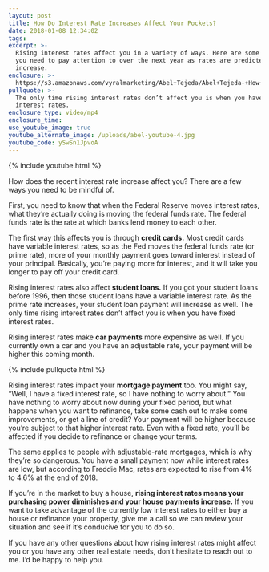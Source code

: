 ```yaml
---
layout: post
title: How Do Interest Rate Increases Affect Your Pockets?
date: 2018-01-08 12:34:02
tags:
excerpt: >-
  Rising interest rates affect you in a variety of ways. Here are some things
  you need to pay attention to over the next year as rates are predicted to
  increase.
enclosure: >-
  https://s3.amazonaws.com/vyralmarketing/Abel+Tejeda/Abel+Tejeda-+How+Do+Interest+Rate+Increases+Affect+Your+Pockets%253F.mp4
pullquote: >-
  The only time rising interest rates don’t affect you is when you have fixed
  interest rates.
enclosure_type: video/mp4
enclosure_time:
use_youtube_image: true
youtube_alternate_image: /uploads/abel-youtube-4.jpg
youtube_code: ySwSn1JpvoA
---
```



{% include youtube.html %}

How does the recent interest rate increase affect you? There are a few ways you need to be mindful of.

First, you need to know that when the Federal Reserve moves interest rates, what they’re actually doing is moving the federal funds rate. The federal funds rate is the rate at which banks lend money to each other.

The first way this affects you is through **credit cards.** Most credit cards have variable interest rates, so as the Fed moves the federal funds rate (or prime rate), more of your monthly payment goes toward interest instead of your principal. Basically, you’re paying more for interest, and it will take you longer to pay off your credit card.

Rising interest rates also affect **student loans.** If you got your student loans before 1996, then those student loans have a variable interest rate. As the prime rate increases, your student loan payment will increase as well. The only time rising interest rates don’t affect you is when you have fixed interest rates.

Rising interest rates make **car payments** more expensive as well. If you currently own a car and you have an adjustable rate, your payment will be higher this coming month.

{% include pullquote.html %}

Rising interest rates impact your **mortgage payment** too. You might say, “Well, I have a fixed interest rate, so I have nothing to worry about.” You have nothing to worry about now during your fixed period, but what happens when you want to refinance, take some cash out to make some improvements, or get a line of credit? Your payment will be higher because you’re subject to that higher interest rate. Even with a fixed rate, you’ll be affected if you decide to refinance or change your terms.

The same applies to people with adjustable-rate mortgages, which is why they’re so dangerous. You have a small payment now while interest rates are low, but according to Freddie Mac, rates are expected to rise from 4% to 4.6% at the end of 2018.

If you’re in the market to buy a house, **rising interest rates means your purchasing power diminishes and your house payments increase.** If you want to take advantage of the currently low interest rates to either buy a house or refinance your property, give me a call so we can review your situation and see if it’s conducive for you to do so.

If you have any other questions about how rising interest rates might affect you or you have any other real estate needs, don’t hesitate to reach out to me. I’d be happy to help you.
